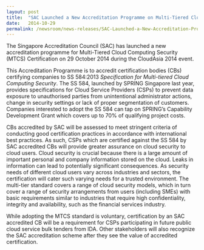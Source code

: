 ```yaml
---
layout: post
title:  "SAC Launched a New Accreditation Programme on Multi-Tiered Cloud Computing Security (MTCS) Certification"
date:   2014-10-29
permalink: /newsroom/news-releases/SAC-Launched-a-New-Accreditation-Programme-on-Multi-Tiered-Cloud-Computing-Security-(MTCS)-Certification
---
```


The Singapore Accreditation Council (SAC) has launched a new accreditation programme for Multi-Tiered Cloud Computing Security (MTCS) Certification on 29 October 2014 during the CloudAsia 2014 event.  
 
This Accreditation Programme is to accredit certification bodies (CBs) certifying companies to SS 584:2013 *Specification for Multi-tiered Cloud Computing Security*. The SS 584, launched by SPRING Singapore last year, provides specifications for Cloud Service Providers (CSPs) to prevent data exposure to unauthorised parties from unintentional administrator actions, change in security settings or lack of proper segmentation of customers. Companies interested to adopt the SS 584 can tap on SPRING’s Capability Development Grant which covers up to 70% of qualifying project costs.  
 
CBs accredited by SAC will be assessed to meet stringent criteria of conducting good certification practices in accordance with international best practices. As such, CSPs which are certified against the SS 584 by SAC accredited CBs will provide greater assurance on cloud security to cloud users. Cloud security is crucial because there is a large amount of important personal and company information stored on the cloud. Leaks in information can lead to potentially significant consequences. As security needs of different cloud users vary across industries and sectors, the certification will cater such varying needs for a trusted environment. The multi-tier standard covers a range of cloud security models, which in turn cover a range of security arrangements from users (including SMEs) with basic requirements similar to industries that require high confidentiality, integrity and availability, such as the financial services industry.
 
While adopting the MTCS standard is voluntary, certification by an SAC accredited CB will be a requirement for CSPs participating in future public cloud service bulk tenders from IDA. Other stakeholders will also recognize the SAC accreditation scheme after they see the value of accredited certification.
